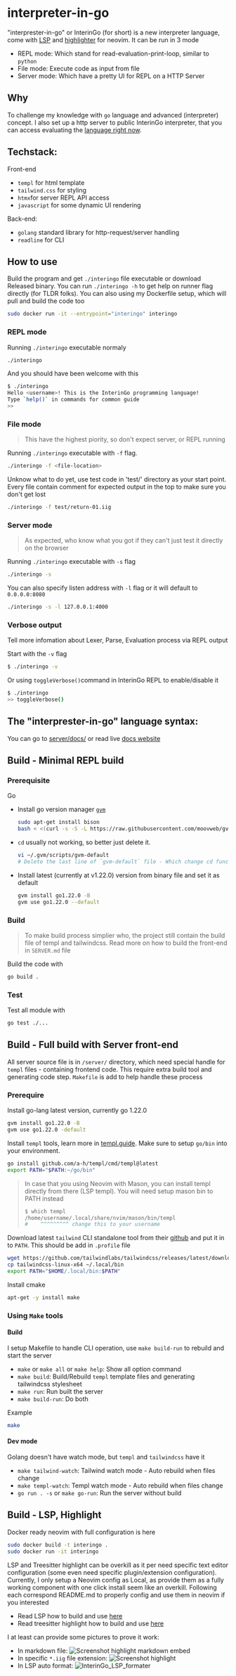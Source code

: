 # interpreter-in-go

"interprester-in-go" or InterinGo (for short) is a new interpreter language, come with [LSP](lsp-interingo/) and [highlighter](tree-sitter-interingo/) for neovim. It can be run in 3 mode
- REPL mode: Which stand for read-evaluation-print-loop, similar to `python`
- File mode: Execute code as input from file
- Server mode: Which have a pretty UI for REPL on a HTTP Server

## Why

To challenge my knowledge with `go` language and advanced (interpreter) concept. I also set up a http server to public InterinGo interpreter, that you can access evaluating the [language right now](https://nghiango.asia/).

## Techstack:

Front-end
- `templ` for html template
- `tailwind.css` for styling
- `htmx`for server REPL API access
- `javascript` for some dynamic UI rendering

Back-end:
- `golang` standard library for http-request/server handling
- `readline` for CLI

## How to use

Build the program and get `./interingo` file executable or download Released binary. You can run `./interingo -h` to get help on runner flag directly (for TLDR folks). You can also using my Dockerfile setup, which will pull and build the code too
```sh
sudo docker run -it --entrypoint="interingo" interingo
```

### REPL mode

Running `./interingo` executable normaly

```sh
./interingo
```

And you should have been welcome with this

```sh
$ ./interingo
Hello <username>! This is the InterinGo programming language!
Type `help()` in commands for common guide
>>
```

### File mode

> This have the highest piority, so don't expect server, or REPL running

Running `./interingo` executable with `-f` flag.

```sh
./interingo -f <file-location>
```

Unknow what to do yet, use test code in 'test/' directory as your start point. Every file contain comment for expected output in the top to make sure you don't get lost

```sh
./interingo -f test/return-01.iig
```

### Server mode

> As expected, who know what you got if they can't just test it directly on the browser

Running `./interingo` executable with `-s` flag

```sh
./interingo -s
```

You can also specify listen address with `-l` flag or it will default to `0.0.0.0:8080`

```sh
./interingo -s -l 127.0.0.1:4000
```

### Verbose output

Tell more infomation about Lexer, Parse, Evaluation process via REPL output

Start with the `-v` flag

```sh
$ ./interingo -v
```

Or using `toggleVerbose()`command in InterinGo REPL to enable/disable it

```sh
$ ./interingo
>> toggleVerbose()
```

## The "interprester-in-go" language syntax:

You can go to [server/docs/](server/docs/) or read live [docs website](https://nghiango.asia/docs)

## Build - Minimal REPL build

### Prerequisite

Go
- Install go version manager [`gvm`](https://github.com/moovweb/gvm)

    ```sh
    sudo apt-get install bison
    bash < <(curl -s -S -L https://raw.githubusercontent.com/moovweb/gvm/master/binscripts/gvm-installer)
    ```
- `cd` usually not working, so better just delete it.

    ```sh
    vi ~/.gvm/scripts/gvm-default
    # Delete the last line of `gvm-default` file - Which change cd functionality
    ```
- Install latest (currently at v1.22.0) version from binary file and set it as default

    ```sh
    gvm install go1.22.0 -B
    gvm use go1.22.0 --default
    ```

### Build

> To make build process simplier who, the project still contain the build file of templ and tailwindcss. Read more on how to build the front-end in `SERVER.md` file

Build the code with

```sh
go build .
```

### Test

Test all module with

```sh
go test ./...
```

## Build - Full build with Server front-end

All server source file is in `/server/` directory, which need special handle for `templ` files - containing frontend code. This require extra build tool and generating code step. `Makefile` is add to help handle these process

### Prerequire

Install go-lang latest version, currently go 1.22.0

```sh
gvm install go1.22.0 -B
gvm use go1.22.0 -default
```

Install `templ` tools, learn more in [templ.guide](https://templ.guide/). Make sure to setup `go/bin` into your environment.

```sh
go install github.com/a-h/templ/cmd/templ@latest
export PATH="$PATH:~/go/bin"
```

> In case that you using Neovim with Mason, you can install templ directly from there (LSP templ). You will need setup mason bin to PATH instead
> ```sh
> $ which templ
> /home/username/.local/share/nvim/mason/bin/templ
> #    ^^^^^^^^^ change this to your username
> ```


Download latest `tailwind` CLI standalone tool from their [github](https://github.com/tailwindlabs/tailwindcss/releases/) and put it in to `PATH`. This should be add in `.profile` file

```sh
wget https://github.com/tailwindlabs/tailwindcss/releases/latest/download/tailwindcss-linux-x64
cp tailwindcss-linux-x64 ~/.local/bin
export PATH="$HOME/.local/bin:$PATH"
```

Install cmake

```sh
apt-get -y install make
```

### Using `Make` tools

#### Build

I setup Makefile to handle CLI operation, use `make build-run` to rebuild and start the server
- `make` or `make all` or `make help`: Show all option command
- `make build`: Build/Rebuild `templ` template files and generating tailwindcss stylesheet
- `make run`: Run built the server
- `make build-run`: Do both

Example

```sh
make
```

#### Dev mode

Golang doesn't have watch mode, but `templ` and `tailwindcss` have it
- `make tailwind-watch`: Tailwind watch mode - Auto rebuild when files change
- `make templ-watch`: Templ watch mode - Auto rebuild when files change
- `go run . -s` or `make go-run`: Run the server without build

## Build - LSP, Highlight

Docker ready neovim with full configuration is here
```sh
sudo docker build -t interingo .
sudo docker run -it interingo
```

LSP and Treesitter highlight can be overkill as it per need specific text editor configuration (some even need specific plugin/extension configuration). Currently, I only setup a Neovim config as Local, as provide them as a fully working component with one click install seem like an overkill. Following each correspond README.md to properly config and use them in neovim if you interested
- Read LSP how to build and use [here](lsp-interingo/README.md) 
- Read treesitter highlight how to build and use [here](tree-sitter-interingo/README.md)

I at least can provide some pictures to prove it work:
- In markdown file: ![Screenshot highlight markdown embed](https://github.com/nghiango1/InterinGo/assets/31164703/bb83a148-a7a6-4cc4-adda-5b54f419139b)
- In specific `*.iig` file extension: ![Screenshot highlight](https://github.com/nghiango1/InterinGo/assets/31164703/c5aafa6e-c7ad-490e-ae4c-e0ed0217b53e)
- In LSP auto format: ![InterinGo_LSP_formater](https://github.com/nghiango1/InterinGo/assets/31164703/3539591a-6575-46ef-99e7-6ee851a45ef4)
